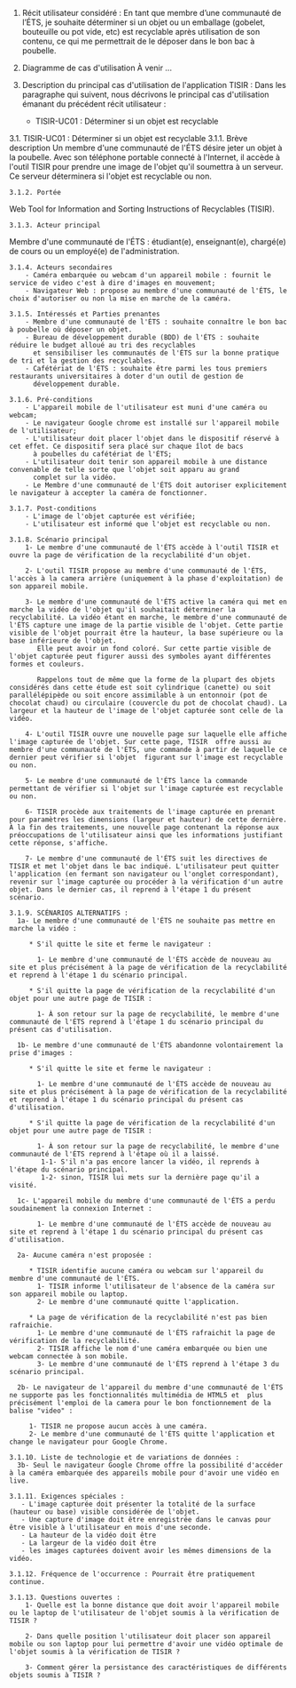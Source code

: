 1. Récit utilisateur considéré :
   En tant que membre d’une communauté de l’ÉTS, je souhaite déterminer si un objet ou un emballage (gobelet, bouteuille ou pot vide, etc) est recyclable après utilisation de son contenu, ce qui me permettrait de le déposer dans le bon bac à poubelle.

2. Diagramme de cas d'utilisation
À venir ...

3. Description du principal cas d'utilisation de l'application TISIR :
    Dans les paragraphe qui suivent, nous décrivons le principal cas d'utilisation émanant du précédent récit utilisateur :
    * TISIR-UC01 : Déterminer si un objet est recyclable 
    
  3.1. TISIR-UC01 : Déterminer si un objet est recyclable 
    3.1.1. Brève description
Un membre d'une communauté de l'ÉTS désire jeter un objet à la poubelle. Avec son téléphone portable connecté à  l'Internet, il accède à l'outil TISIR pour prendre une image de l'objet qu'il soumettra à un serveur. Ce serveur déterminera si l'objet est recyclable ou non.

    3.1.2. Portée
   Web Tool for Information and Sorting Instructions of Recyclables (TISIR).
    
    3.1.3. Acteur principal
Membre d'une communauté de l'ÉTS : étudiant(e), enseignant(e), chargé(e) de cours ou un employé(e) de l'administration.
    
    3.1.4. Acteurs secondaires
        - Caméra embarquée ou webcam d'un appareil mobile : fournit le service de video c'est à dire d'images en mouvement;
        - Navigateur Web : propose au membre d'une communauté de l'ÉTS, le choix d'autoriser ou non la mise en marche de la caméra.
    
    3.1.5. Intéressés et Parties prenantes
        - Membre d'une communauté de l'ÉTS : souhaite connaître le bon bac à poubelle où déposer un objet.
        - Bureau de développement durable (BDD) de l'ÉTS : souhaite réduire le budget alloué au tri des recyclables 
          et sensibiliser les communautés de l'ÉTS sur la bonne pratique de tri et la gestion des recyclables.
        - Cafétériat de l'ÉTS : souhaite être parmi les tous premiers restaurants universitaires à doter d'un outil de gestion de 
          développement durable.
    
    3.1.6. Pré-conditions
        - L'appareil mobile de l'utilisateur est muni d'une caméra ou webcam;
        - Le navigateur Google chrome est installé sur l'appareil mobile de l'utilisateur; 
        - L'utilisateur doit placer l'objet dans le dispositif réservé à cet effet. Ce dispositif sera placé sur chaque îlot de bacs 
          à poubelles du cafétériat de l'ÉTS;
        - L'utilisateur doit tenir son appareil mobile à une distance convenable de telle sorte que l'objet soit apparu au grand 
          complet sur la vidéo.
        - Le Membre d'une communauté de l'ÉTS doit autoriser explicitement le navigateur à accepter la caméra de fonctionner.
    
    3.1.7. Post-conditions
        - L'image de l'objet capturée est vérifiée;
        - L'utilisateur est informé que l'objet est recyclable ou non.
    
    3.1.8. Scénario principal
        1- Le membre d'une communauté de l'ÉTS accède à l'outil TISIR et ouvre la page de vérification de la recyclabilité d'un objet.
        
        2- L'outil TISIR propose au membre d'une communauté de l'ÉTS, l'accès à la camera arrière (uniquement à la phase d'exploitation) de son appareil mobile.
        
        3- Le membre d'une communauté de l'ÉTS active la caméra qui met en marche la vidéo de l'objet qu'il souhaitait déterminer la recyclabilité. La vidéo étant en marche, le membre d'une communauté de l'ÉTS capture une image de la partie visible de l'objet. Cette partie visible de l'objet pourrait être la hauteur, la base supérieure ou la base inférieure de l'objet. 
           Elle peut avoir un fond coloré. Sur cette partie visible de l'objet capturée peut figurer aussi des symboles ayant différentes formes et couleurs. 
           
           Rappelons tout de même que la forme de la plupart des objets considérés dans cette étude est soit cylindrique (canette) ou soit parallélépipède ou soit encore assimilable à un entonnoir (pot de chocolat chaud) ou circulaire (couvercle du pot de chocolat chaud). La largeur et la hauteur de l'image de l'objet capturée sont celle de la vidéo.
        
        4- L'outil TISIR ouvre une nouvelle page sur laquelle elle affiche l'image capturée de l'objet. Sur cette page, TISIR  offre aussi au membre d'une communauté de l'ÉTS, une commande à partir de laquelle ce dernier peut vérifier si l'objet  figurant sur l'image est recyclable ou non.  
           
        5- Le membre d'une communauté de l'ÉTS lance la commande permettant de vérifier si l'objet sur l'image capturée est recyclable ou non.          
         
        6- TISIR procède aux traitements de l'image capturée en prenant pour paramètres les dimensions (largeur et hauteur) de cette dernière. À la fin des traitements, une nouvelle page contenant la réponse aux préoccupations de l'utilisateur ainsi que les informations justifiant cette réponse, s'affiche.
            
        7- Le membre d'une communauté de l'ÉTS suit les directives de TISIR et met l'objet dans le bac indiqué. L'utilisateur peut quitter l'application (en fermant son navigateur ou l'onglet correspondant), revenir sur l'image capturée ou procéder à la vérification d'un autre objet. Dans le dernier cas, il reprend à l'étape 1 du présent scénario.
        
    3.1.9. SCÉNARIOS ALTERNATIFS : 
      1a- Le membre d'une communauté de l'ÉTS ne souhaite pas mettre en marche la vidéo :
      
         * S'il quitte le site et ferme le navigateur :
         
           1- Le membre d'une communauté de l'ÉTS accède de nouveau au site et plus précisément à la page de vérification de la recyclabilité et reprend à l'étape 1 du scénario principal.
      
         * S'il quitte la page de vérification de la recyclabilité d'un objet pour une autre page de TISIR :
         
           1- À son retour sur la page de recyclabilité, le membre d'une communauté de l'ÉTS reprend à l'étape 1 du scénario principal du présent cas d'utilisation.
      
      1b- Le membre d'une communauté de l'ÉTS abandonne volontairement la prise d'images :
      
         * S'il quitte le site et ferme le navigateur :
         
           1- Le membre d'une communauté de l'ÉTS accède de nouveau au site et plus précisément à la page de vérification de la recyclabilité et reprend à l'étape 1 du scénario principal du présent cas d'utilisation.
      
         * S'il quitte la page de vérification de la recyclabilité d'un objet pour une autre page de TISIR :
         
           1- À son retour sur la page de recyclabilité, le membre d'une communauté de l'ÉTS reprend à l'étape où il a laissé.
            1-1- S'il n'a pas encore lancer la vidéo, il reprends à l'étape du scénario principal.
            1-2- sinon, TISIR lui mets sur la dernière page qu'il a visité.  
           
      1c- L'appareil mobile du membre d'une communauté de l'ÉTS a perdu soudainement la connexion Internet :
         
           1- Le membre d'une communauté de l'ÉTS accède de nouveau au site et reprend à l'étape 1 du scénario principal du présent cas d'utilisation.
      
      2a- Aucune caméra n'est proposée :
      
         * TISIR identifie aucune caméra ou webcam sur l'appareil du membre d'une communauté de l'ÉTS.
           1- TISIR informe l'utilisateur de l'absence de la caméra sur son appareil mobile ou laptop.
           2- Le membre d'une communauté quitte l'application.
           
         * La page de vérification de la recyclabilité n'est pas bien rafraichie.
           1- Le membre d'une communauté de l'ÉTS rafraichit la page de vérification de la recyclabilité.
           2- TISIR affiche le nom d'une caméra embarquée ou bien une webcam connectée à son mobile.
           3- Le membre d'une communauté de l'ÉTS reprend à l'étape 3 du scénario principal.
 
      2b- Le navigateur de l'appareil du membre d'une communauté de l'ÉTS ne supporte pas les fonctionnalités multimédia de HTML5 et  plus précisément l'emploi de la camera pour le bon fonctionnement de la balise "video" :
         
         1- TISIR ne propose aucun accès à une caméra.
         2- Le membre d'une communauté de l'ÉTS quitte l'application et change le navigateur pour Google Chrome.
    
    3.1.10. Liste de technologie et de variations de données :
      3b- Seul le navigateur Google Chrome offre la possibilité d'accéder à la caméra embarquée des appareils mobile pour d'avoir une vidéo en live. 
          
    3.1.11. Exigences spéciales : 
       - L'image capturée doit présenter la totalité de la surface (hauteur ou base) visible considérée de l'objet.
       - Une capture d'image doit être enregistrée dans le canvas pour être visible à l'utilisateur en mois d'une seconde.
       - La hauteur de la vidéo doit être 
       - La largeur de la vidéo doit être 
       - les images capturées doivent avoir les mêmes dimensions de la vidéo.
       
    3.1.12. Fréquence de l'occurrence : Pourrait être pratiquement continue.
    
    3.1.13. Questions ouvertes : 
        1- Quelle est la bonne distance que doit avoir l'appareil mobile ou le laptop de l'utilisateur de l'objet soumis à la vérification de TISIR ?
        
        2- Dans quelle position l'utilisateur doit placer son appareil mobile ou son laptop pour lui permettre d'avoir une vidéo optimale de l'objet soumis à la vérification de TISIR ?
        
        3- Comment gérer la persistance des caractéristiques de différents objets soumis à TISIR ?

